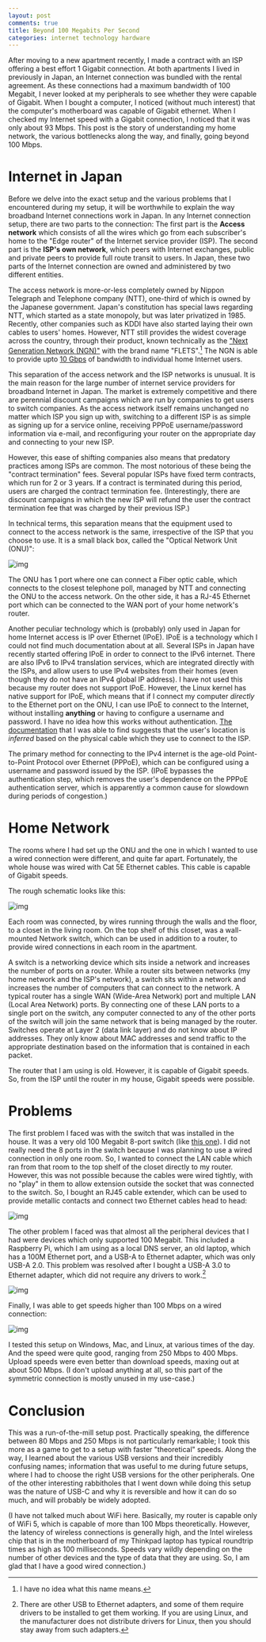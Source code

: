 ```yaml
---
layout: post
comments: true
title: Beyond 100 Megabits Per Second
categories: internet technology hardware
---
```


After moving to a new apartment recently, I made a contract with an ISP offering a best effort 1
Gigabit connection. At both apartments I lived in previously in Japan, an Internet connection was
bundled with the rental agreement. As these connections had a maximum bandwidth of 100 Megabit, I
never looked at my peripherals to see whether they were capable of Gigabit. When I bought a
computer, I noticed (without much interest) that the computer's motherboard was capable of Gigabit
ethernet. When I checked my Internet speed with a Gigabit connection, I noticed that it was only
about 93 Mbps. This post is the story of understanding my home network, the various bottlenecks
along the way, and finally, going beyond 100 Mbps.

<!--more-->


# Internet in Japan

Before we delve into the exact setup and the various problems that I encountered during my setup, it
will be worthwhile to explain the way broadband Internet connections work in Japan. In any Internet
connection setup, there are two parts to the connection: The first part is the **Access network**
which consists of all the wires which go from each subscriber's home to the "Edge router" of the
Internet service provider (ISP). The second part is the **ISP's own network**, which peers with Internet
exchanges, public and private peers to provide full route transit to users. In Japan, these two
parts of the Internet connection are owned and administered by two different entities.

The access network is more-or-less completely owned by Nippon Telegraph and Telephone company (NTT),
one-third of which is owned by the Japanese government. Japan's constitution has special laws
regarding NTT, which started as a state monopoly, but was later privatized in 1985. Recently, other
companies such as KDDI have also started laying their own cables to users' homes. However, NTT still
provides the widest coverage across the country, through their product, known technically as the
["Next Generation Network (NGN)"](https://www.ntt-east.co.jp/aboutus/ngn_about.html) with the brand name "FLETS".[^1] The NGN is able to provide upto
[10 Gbps](https://flets.com/cross/) of bandwidth to individual home Internet users.

This separation of the access network and the ISP networks is unusual. It is the main reason for the
large number of internet service providers for broadband Internet in Japan. The market is extremely
competitive and there are perennial discount campaigns which are run by companies to get users to
switch companies. As the access network itself remains unchanged no matter which ISP you sign up
with, switching to a different ISP is as simple as signing up for a service online, receiving PPPoE
username/password information via e-mail, and reconfiguring your router on the appropriate day and
connecting to your new ISP.

However, this ease of shifting companies also means that predatory practices among ISPs are
common. The most notorious of these being the "contract termination" fees. Several popular ISPs have
fixed term contracts, which run for 2 or 3 years. If a contract is terminated during this period,
users are charged the contract termination fee. (Interestingly, there are discount campaigns in
which the new ISP will refund the user the contract termination fee that was charged by their
previous ISP.)

In technical terms, this separation means that the equipment used to connect to the access network
is the same, irrespective of the ISP that you choose to use. It is a small black box, called the
"Optical Network Unit (ONU)":

![img](/public/img/onu.jpeg)

The ONU has 1 port where one can connect a Fiber optic cable, which connects to the closest
telephone poll, managed by NTT and connecting the ONU to the access network. On the other side, it
has a RJ-45 Ethernet port which can be connected to the WAN port of your home network's router.

Another peculiar technology which is (probably) only used in Japan for home Internet access is IP
over Ethernet (IPoE). IPoE is a technology which I could not find much documentation about at
all. Several ISPs in Japan have recently started offering IPoE in order to connect to the IPv6
internet. There are also IPv6 to IPv4 translation services, which are integrated directly with the
ISPs, and allow users to use IPv4 websites from their homes (even though they do not have an IPv4
global IP address). I have not used this because my router does not support IPoE.  However, the
Linux kernel has native support for IPoE, which means that if I connect my computer _directly_ to
the Ethernet port on the ONU, I can use IPoE to connect to the Internet, without installing
**anything** or having to configure a username and password. I have no idea how this works without
authentication. [The documentation](https://www.mfeed.ad.jp/transix/overview.html) that I was able to find suggests that the user's location is
_inferred_ based on the physical cable which they use to connect to the ISP.

The primary method for connecting to the IPv4 internet is the age-old Point-to-Point Protocol over
Ethernet (PPPoE), which can be configured using a username and password issued by the ISP. (IPoE
bypasses the authentication step, which removes the user's dependence on the PPPoE authentication
server, which is apparently a common cause for slowdown during periods of congestion.)


# Home Network

The rooms where I had set up the ONU and the one in which I wanted to use a wired connection were
different, and quite far apart. Fortunately, the whole house was wired with Cat 5E Ethernet
cables. This cable is capable of Gigabit speeds.

The rough schematic looks like this:

![img](/public/img/home-internet-connection-schematic.png)

Each room was connected, by wires running through the walls and the floor, to a closet in the living
room. On the top shelf of this closet, was a wall-mounted Network switch, which can be used in
addition to a router, to provide wired connections in each room in the apartment.

A switch is a networking device which sits inside a network and increases the number of ports on a
router. While a router sits between networks (my home network and the ISP's network), a switch sits
within a network and increases the number of computers that can connect to the network. A typical
router has a single WAN (Wide-Area Network) port and multiple LAN (Local Area Network) ports. By
connecting one of these LAN ports to a single port on the switch, any computer connected to any of
the other ports of the switch will join the same network that is being managed by the router.
Switches operate at Layer 2 (data link layer) and do not know about IP addresses. They only know
about MAC addresses and send traffic to the appropriate destination based on the information that is
contained in each packet.

The router that I am using is old. However, it is capable of Gigabit speeds. So, from the ISP until
the router in my house, Gigabit speeds were possible.


# Problems

The first problem I faced was with the switch that was installed in the house. It was a very old 100
Megabit 8-port switch (like [this one](https://www.buffalo.jp/product/detail/lsw4-tx-8ns_wh.html)). I did not really need the 8 ports in the switch because I was
planning to use a wired connection in only one room. So, I wanted to connect the LAN cable which ran
from that room to the top shelf of the closet directly to my router. However, this was not possible
because the cables were wired tightly, with no "play" in them to allow extension outside the socket
that was connected to the switch. So, I bought an RJ45 cable extender, which can be used to provide
metallic contacts and connect two Ethernet cables head to head:

![img](/public/img/lan-extension.jpeg)

The other problem I faced was that almost all the peripheral devices that I had were devices which
only supported 100 Megabit. This included a Raspberry Pi, which I am using as a local DNS server, an
old laptop, which has a 100M Ethernet port, and a USB-A to Ethernet adapter, which was only USB-A
2.0. This problem was resolved after I bought a USB-A 3.0 to Ethernet adapter, which did not require
any drivers to work.[^2]

![img](/public/img/usb-to-lan-adapter.jpeg)

Finally, I was able to get speeds higher than 100 Mbps on a wired connection:

![img](/public/img/internet-speed-beyond-100-megabit.png)

I tested this setup on Windows, Mac, and Linux, at various times of the day. And the speed were
quite good, ranging from 250 Mbps to 400 Mbps. Upload speeds were even better than download speeds,
maxing out at about 500 Mbps. (I don't upload anything at all, so this part of the symmetric
connection is mostly unused in my use-case.)


# Conclusion

This was a run-of-the-mill setup post. Practically speaking, the difference between 80 Mbps and 250
Mbps is not particularly remarkable; I took this more as a game to get to a setup with faster
"theoretical" speeds. Along the way, I learned about the various USB versions and their incredibly
confusing names; information that was useful to me during future setups, where I had to choose the
right USB versions for the other peripherals. One of the other interesting rabbitholes that I went
down while doing this setup was the nature of USB-C and why it is reversible and how it can do so
much, and will probably be widely adopted.

(I have not talked much about WiFi here. Basically, my router is capable only of WiFi 5, which is
capable of more than 100 Mbps theoretically. However, the latency of wireless connections is
generally high, and the Intel wireless chip that is in the motherboard of my Thinkpad laptop has
typical roundtrip times as high as 100 milliseconds. Speeds vary wildly depending on the number of
other devices and the type of data that they are using. So, I am glad that I have a good wired
connection.)

[^1]: I have no idea what this name means.
[^2]: There are other USB to Ethernet adapters, and some of them require drivers to be installed to get them working. If you are using Linux, and the manufacturer does not distribute drivers for Linux, then you should stay away from such adapters.
